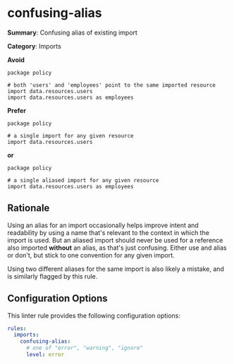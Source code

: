 # confusing-alias

**Summary**: Confusing alias of existing import

**Category**: Imports

**Avoid**
```rego
package policy

# both 'users' and 'employees' point to the same imported resource
import data.resources.users
import data.resources.users as employees
```

**Prefer**
```rego
package policy

# a single import for any given resource
import data.resources.users
```

**or**

```rego
package policy

# a single aliased import for any given resource
import data.resources.users as employees
```

## Rationale

Using an alias for an import occasionally helps improve intent and readability by using a name that's relevant to the
context in which the import is used. But an aliased import should never be used for a reference also imported
**without** an alias, as that's just confusing. Either use and alias or don't, but stick to one convention for any
given import.

Using two different aliases for the same import is also likely a mistake, and is similarly flagged by this rule.

## Configuration Options

This linter rule provides the following configuration options:

```yaml
rules:
  imports:
    confusing-alias:
      # one of "error", "warning", "ignore"
      level: error
```
